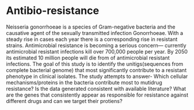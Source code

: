 # Antibio-resistance
Neisseria gonorrhoeae is a species of Gram-negative bacteria and the causative agent of the sexually transmitted infection Gonorrhoeae. With a steady rise in cases each year there is a corresponding rise in resistant strains. Antimicrobial resistance is becoming a serious concern— currently antimicrobial resistant infections kill over 700,000 people per year. By 2050 its estimated 10 million people will die from of antimicrobial resistant infections.  The goal of this study is to identify the unitigs(sequences from complete bacterial genome) that most significantly contribute to a resistant phenotype in clinical isolates. The study attempts to answer-  Which cellular mechanisms/proteins in the bacteria contribute most to mutidrug resistance? Is the data generated consistent with available literature? What are the genes that consistently appear as responsible for resistance against different drugs and can we target their protiens?
